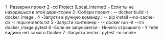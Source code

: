 1 -Разверни проект
2 -cd Project {Local_Internet} - Если ты не находишься в этой дериктории
3 -Собери проект : -- docker build -t docker_image .
4 -Запусти в ручную команду : -- pip install --no-cache-dir -r requirements.txt
5 -Запусти контейнер -  -- docker run -it --rm docker_image pytest
6 -Если не запускается - Ничего страшного - У тебя видимо нет самого Docker
7 -Запусти тесты : pytest -m smoke